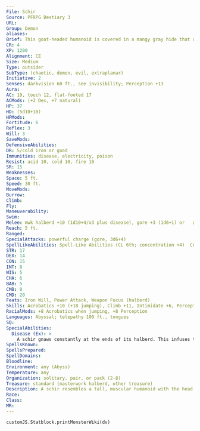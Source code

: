```yaml
---
File: Schir
Source: PFRPG Bestiary 3
URL: 
Group: Demon
aliases: 
Brief: This goat-headed humanoid is covered in a mangy gray hide that only partly covers its gaunt but muscled frame.
CR: 4
XP: 1200
Alignment: CE
Size: Medium
Type: outsider
SubType: (chaotic, demon, evil, extraplanar)
Initiative: 2
Senses: darkvision 60 ft., see invisibility; Perception +13
Aura: 
AC: 19, touch 12, flat-footed 17
ACMods: (+2 Dex, +7 natural)
HP: 37
HD: (5d10+10)
HPMods: 
Fortitude: 6
Reflex: 3
Will: 3
SaveMods: 
DefensiveAbilities: 
DR: 5/cold iron or good
Immunities: disease, electricity, poison
Resist: acid 10, cold 10, fire 10
SR: 15
Weaknesses: 
Space: 5 ft.
Speed: 30 ft.
MoveMods: 
Burrow: 
Climb: 
Fly: 
Maneuverability: 
Swim: 
Melee: mwk halberd +10 (1d10+4/x3 plus disease), gore +3 (1d6+1) or   gore +8 (1d6+4)
Reach: 5 ft.
Ranged: 
SpecialAttacks: powerful charge (gore, 3d6+4)
SpellLikeAbilities: Spell-Like Abilities (CL 6th; concentration +4)  Constant-see invisibility, tongues   3/day-arcane lock, expeditious retreat, protection from good   1/day-summon (level 2, 1d3 schirs 20%)
STR: 17
DEX: 14
CON: 15
INT: 8
WIS: 5
CHA: 6
BAB: 5
CMB: 8
CMD: 20
Feats: Iron Will, Power Attack, Weapon Focus (halberd)
Skills: Acrobatics +10 (+18 jumping), Climb +11, Intimidate +6, Perception +13, Survival +2
RacialMods: +8 Acrobatics when jumping, +8 Perception
Languages: Abyssal; telepathy 100 ft., tongues
SQ: 
SpecialAbilities:
  Disease (Ex): >
    A schir gnaws constantly at the ends of its halberd. This infuses the blades with disease from the demon's filthy spittle. Any creature struck by a schir's halberd must succeed at a DC 14 Fortitude save or contract gray pox-a frightening disease that causes weakness, gray splotches on the skin, and eventual catatonia. The save DC is Constitution-based.  Gray Pox: Halberd-injury; save Fort DC 15; onset 1 day; frequency 1/day; effect 1d6 Str damage; cure 2 consecutive saves.
SpellsKnown: 
SpellsPrepared: 
SpellDomains: 
Bloodline: 
Environment: any (Abyss)
Temperature: any
Organization: solitary, pair, or pack (2-8)
Treasure: standard (masterwork halberd, other treasure)
Description: A schir resembles a tall, muscular humanoid with the head and hooves of a demonic goat. A ragged hide covers patches of a schir's body, usually around the forearms  and lower legs, with a crestlike patch running down from the creature's crown to the nape of its neck. Schir demons are 7 feet tall, though they usually stoop and so appear shorter, and weigh 300 pounds.  Also known as spite demons, schirs are among the most violent and vile-tempered inhabitants of the Abyss. Schirs are formed from the souls of mortals who either committed or framed others for heinous crimes-acts committed for the sole purpose of petty retribution. Despite such origins, schirs occupy one of the lowest orders in the demonic hierarchy, often serving as front-line infantry in demonic armies or as guards for minor demonic commanders.  Although not especially intelligent, schirs are cunning warriors and able sentries. Although they prefer to charge into combat, a schir's natural jumping ability makes it a nimble enemy, capable of using its surroundings astutely. A schir will often jump on top of rocks, crumbling walls, or any other high place to hack with its disease-ridden halberd. For all of schirs' capabilities, their spitefulness makes them distrustful of any creature that has not proven its greater power and strength numerous times.  A schir set loose upon the Material Plane quickly seeks to set itself up as a leader of its own army- often, schirs seek out tribes of savage humanoids and attempt to replace the current leaders. They are particularly fond of infiltrating gnoll tribes.
Race: 
Class: 
MR: 
---
```

```dataviewjs
customJS.Statblock.printMonsterWiki(dv)
```
